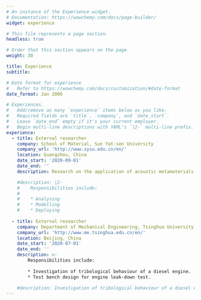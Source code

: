 ```yaml
---
# An instance of the Experience widget.
# Documentation: https://wowchemy.com/docs/page-builder/
widget: experience

# This file represents a page section.
headless: true

# Order that this section appears on the page.
weight: 30

title: Experience
subtitle:

# Date format for experience
#   Refer to https://wowchemy.com/docs/customization/#date-format
date_format: Jan 2006

# Experiences.
#   Add/remove as many `experience` items below as you like.
#   Required fields are `title`, `company`, and `date_start`.
#   Leave `date_end` empty if it's your current employer.
#   Begin multi-line descriptions with YAML's `|2-` multi-line prefix.
experience:
  - title: External researcher
    company: School of Material, Sun Yat-sen University
    company_url: 'http://www.sysu.edu.cn/en/'
    location: Guangzhou, China
    date_start: '2020-09-01'
    date_end: ''
    description: Research on the application of acoustic metamaterials.

    #description: |2-
    #    Responsibilities include:
    #    
    #    * Analysing
    #    * Modelling
    #    * Deploying
        
  - title: External researcher
    company: Department of Mechanical Engineering, Tsinghua University
    company_url: 'http://www.me.tsinghua.edu.cn/en/'
    location: Beijing, China
    date_start: '2020-07-01'
    date_end: ''
    description: >-
        Responsibilities include:
        
        * Investigation of tribological behaviour of a diesel engine.
        * Test bench design for engine leak-down test.

    #description: Investigation of tribological behaviour of a diesel engine and engine sealing project.
---
```

